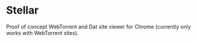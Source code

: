 # Stellar
Proof of concept WebTorrent and Dat site viewer for Chrome (currently only works with WebTorrent sites).

